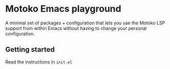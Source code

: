 Motoko Emacs playground
===

A minimal set of packages + configuration that lets you use the Motoko LSP support from within Emacs without having to change your personal configuration.

## Getting started

Read the instructions in `init.el`
